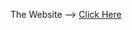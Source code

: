 The Website --> [Click Here](https:roshanmuhammedr.github.io/NFT-MarketPlace---Frontend--HTML-CSS-JAVA-/)
